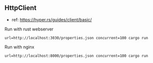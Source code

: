 ## HttpClient

- ref: https://hyper.rs/guides/client/basic/

Run with rust webserver
```
url=http://localhost:3030/properties.json concurrent=100 cargo run
```


Run with nginx
```
url=http://localhost:8000/properties.json concurrent=100 cargo run
````